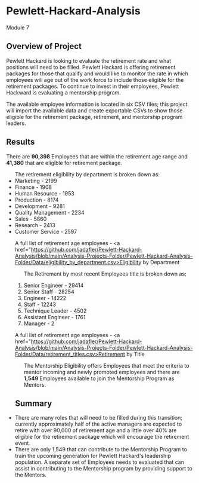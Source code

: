 # Pewlett-Hackard-Analysis
Module 7

## Overview of Project

Pewlett Hackard is looking to evaluate the retirement rate and what positions will need to be filled. Pewlett Hackard is offering retirement packages for those that qualify and would like to monitor the rate in which employees will age out of the work force to include those eligible for the retirement packages. To continue to invest in their employees, Pewlett Hackward is evaluating a mentorship program. 

The available employee information is located in six CSV files; this project will import the available data and create exportable CSVs to show those eligible for the retirement package, retirement, and mentorship program leaders.

## Results

There are <b>90,398</b> Employees that are within the retirement age range and <b>41,380</b> that are eligible for retirement package.

<ul> The retirement eligibility by department is broken down as:
<li> Marketing - 2199 </li>
<li> Finance - 1908 </li>
<li> Human Resource - 1953 </li>
<li> Production -  8174 </li>
<li> Development - 9281 </li>
<li> Quality Management - 2234 </li>
<li> Sales - 5860 </li>
<li> Research - 2413 </li>
<li> Customer Service - 2597 </li>

A full list of retirement age employees - <a href="https://github.com/jadafler/Pewlett-Hackard-Analysis/blob/main/Analysis-Projects-Folder/Pewlett-Hackard-Analysis-Folder/Data/eligibility_by_department.csv>Eligibility by Department</a>

<ul> The Retirement by most recent Employees title is broken down as:</ul>
<ol start="1">
<li> Senior Engineer - 29414 </li>
<li> Senior Staff - 28254 </li>
<li> Engineer - 14222 </li>
<li> Staff - 12243 </li>
<li> Technique Leader - 4502 </li>
<li> Assistant Engineer - 1761 </li>
<li> Manager - 2 </li>
</ol>

A full list of retirement age employees - <a href="https://github.com/jadafler/Pewlett-Hackard-Analysis/blob/main/Analysis-Projects-Folder/Pewlett-Hackard-Analysis-Folder/Data/retirement_titles.csv>Retirement by Title</a>

<ul> The Mentorship Eligibility offers Employees that meet the criteria to mentor incoming and newly promoted employees and there are <b>1,549</b> Employees available to join the Mentorship Program as Mentors. </ul>

## Summary

<li> There are many roles that will need to be filled during this transition; currently approximately half of the active managers are expected to retire with over 90,000 of retirement age and a little over 40% are eligible for the retirement package which will encourage the retirement event. </li>

<li> There are only 1,549 that can contribute to the Mentorship Program to train the upcoming generation for Pewlett Hackard's leadership population. A separate set of Employees needs to evaluated that can assist in contributing to the Mentorship program by providing support to the Mentors. </li>


